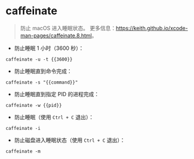 # caffeinate

> 防止 macOS 进入睡眠状态。
> 更多信息：<https://keith.github.io/xcode-man-pages/caffeinate.8.html>。

- 防止睡眠 1 小时（3600 秒）：

`caffeinate -u -t {{3600}}`

- 防止睡眠直到命令完成：

`caffeinate -s "{{command}}"`

- 防止睡眠直到指定 PID 的进程完成：

`caffeinate -w {{pid}}`

- 防止睡眠（使用 `Ctrl + C` 退出）：

`caffeinate -i`

- 防止磁盘进入睡眠状态（使用 `Ctrl + C` 退出）：

`caffeinate -m`